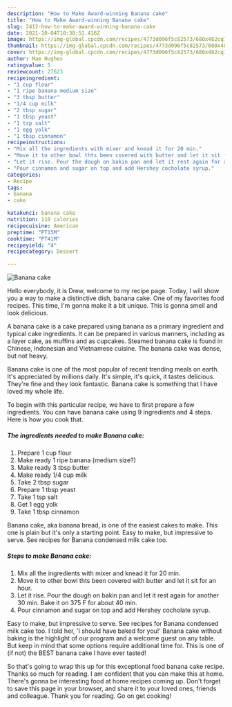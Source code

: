 ```yaml
---
description: "How to Make Award-winning Banana cake"
title: "How to Make Award-winning Banana cake"
slug: 2412-how-to-make-award-winning-banana-cake
date: 2021-10-04T10:38:51.416Z
image: https://img-global.cpcdn.com/recipes/4773d096f5c82573/680x482cq70/banana-cake-recipe-main-photo.jpg
thumbnail: https://img-global.cpcdn.com/recipes/4773d096f5c82573/680x482cq70/banana-cake-recipe-main-photo.jpg
cover: https://img-global.cpcdn.com/recipes/4773d096f5c82573/680x482cq70/banana-cake-recipe-main-photo.jpg
author: Mae Hughes
ratingvalue: 5
reviewcount: 27623
recipeingredient:
- "1 cup flour"
- "1 ripe banana medium size"
- "3 tbsp butter"
- "1/4 cup milk"
- "2 tbsp sugar"
- "1 tbsp yeast"
- "1 tsp salt"
- "1 egg yolk"
- "1 tbsp cinnamon"
recipeinstructions:
- "Mix all the ingredients with mixer and knead it for 20 min."
- "Move it to other bowl thts been covered with butter and let it sit for an hour."
- "Let it rise. Pour the dough on bakin pan and let it rest again for another 30 min. Bake it on 375 F for about 40 min."
- "Pour cinnamon and sugar on top and add Hershey cocholate syrup."
categories:
- Recipe
tags:
- banana
- cake

katakunci: banana cake 
nutrition: 110 calories
recipecuisine: American
preptime: "PT15M"
cooktime: "PT41M"
recipeyield: "4"
recipecategory: Dessert

---
```



![Banana cake](https://img-global.cpcdn.com/recipes/4773d096f5c82573/680x482cq70/banana-cake-recipe-main-photo.jpg)

Hello everybody, it is Drew, welcome to my recipe page. Today, I will show you a way to make a distinctive dish, banana cake. One of my favorites food recipes. This time, I'm gonna make it a bit unique. This is gonna smell and look delicious.

A banana cake is a cake prepared using banana as a primary ingredient and typical cake ingredients. It can be prepared in various manners, including as a layer cake, as muffins and as cupcakes. Steamed banana cake is found in Chinese, Indonesian and Vietnamese cuisine. The banana cake was dense, but not heavy.

Banana cake is one of the most popular of recent trending meals on earth. It's appreciated by millions daily. It's simple, it's quick, it tastes delicious. They're fine and they look fantastic. Banana cake is something that I have loved my whole life.


To begin with this particular recipe, we have to first prepare a few ingredients. You can have banana cake using 9 ingredients and 4 steps. Here is how you cook that.

<!--inarticleads1-->

##### The ingredients needed to make Banana cake:

1. Prepare 1 cup flour
1. Make ready 1 ripe banana (medium size?)
1. Make ready 3 tbsp butter
1. Make ready 1/4 cup milk
1. Take 2 tbsp sugar
1. Prepare 1 tbsp yeast
1. Take 1 tsp salt
1. Get 1 egg yolk
1. Take 1 tbsp cinnamon


Banana cake, aka banana bread, is one of the easiest cakes to make. This one is plain but it's only a starting point. Easy to make, but impressive to serve. See recipes for Banana condensed milk cake too. 

<!--inarticleads2-->

##### Steps to make Banana cake:

1. Mix all the ingredients with mixer and knead it for 20 min.
1. Move it to other bowl thts been covered with butter and let it sit for an hour.
1. Let it rise. Pour the dough on bakin pan and let it rest again for another 30 min. Bake it on 375 F for about 40 min.
1. Pour cinnamon and sugar on top and add Hershey cocholate syrup.


Easy to make, but impressive to serve. See recipes for Banana condensed milk cake too. I told her, 'I should have baked for you!' Banana cake without baking is the highlight of our program and a welcome guest on any table. But keep in mind that some options require additional time for. This is one of (if not) the BEST banana cake I have ever tasted! 

So that's going to wrap this up for this exceptional food banana cake recipe. Thanks so much for reading. I am confident that you can make this at home. There's gonna be interesting food at home recipes coming up. Don't forget to save this page in your browser, and share it to your loved ones, friends and colleague. Thank you for reading. Go on get cooking!
